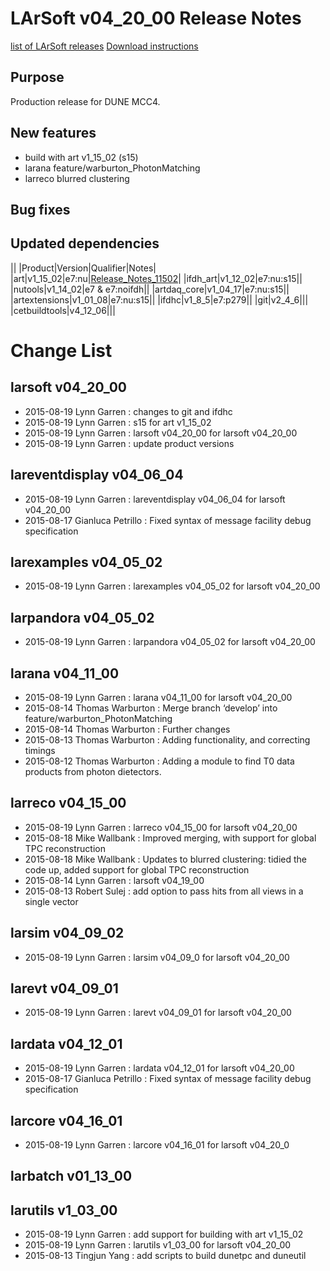 LArSoft v04_20_00 Release Notes
======================================================================

[list of LArSoft releases](LArSoft_release_list)
[Download instructions](http://scisoft.fnal.gov/scisoft/bundles/larsoft/v04_20_00/larsoft-v04_20_00.html)

Purpose
--------------------

Production release for DUNE MCC4.

New features
------------------------------

-   build with art v1_15_02 (s15)
-   larana feature/warburton_PhotonMatching
-   larreco blurred clustering

Bug fixes
------------------------

Updated dependencies
----------------------------------------------

||
|Product|Version|Qualifier|Notes|
|art|v1_15_02|e7:nu|[Release_Notes_11502](https://cdcvs.fnal.gov/redmine/projects/art/wiki/Release_Notes_11502)|
|ifdh_art|v1_12_02|e7:nu:s15||
|nutools|v1_14_02|e7 & e7:noifdh||
|artdaq_core|v1_04_17|e7:nu:s15||
|artextensions|v1_01_08|e7:nu:s15||
|ifdhc|v1_8_5|e7:p279||
|git|v2_4_6|||
|cetbuildtools|v4_12_06|||

Change List
============================

larsoft v04_20_00
------------------------------------------

-   2015-08-19 Lynn Garren : changes to git and ifdhc
-   2015-08-19 Lynn Garren : s15 for art v1_15_02
-   2015-08-19 Lynn Garren : larsoft v04_20_00 for larsoft v04_20_00
-   2015-08-19 Lynn Garren : update product versions

lareventdisplay v04_06_04
----------------------------------------------------------

-   2015-08-19 Lynn Garren : lareventdisplay v04_06_04 for larsoft v04_20_00
-   2015-08-17 Gianluca Petrillo : Fixed syntax of message facility debug specification

larexamples v04_05_02
--------------------------------------------------

-   2015-08-19 Lynn Garren : larexamples v04_05_02 for larsoft v04_20_00

larpandora v04_05_02
------------------------------------------------

-   2015-08-19 Lynn Garren : larpandora v04_05_02 for larsoft v04_20_00

larana v04_11_00
----------------------------------------

-   2015-08-19 Lynn Garren : larana v04_11_00 for larsoft v04_20_00
-   2015-08-14 Thomas Warburton : Merge branch ‘develop’ into feature/warburton_PhotonMatching
-   2015-08-14 Thomas Warburton : Further changes
-   2015-08-13 Thomas Warburton : Adding functionality, and correcting timings
-   2015-08-12 Thomas Warburton : Adding a module to find T0 data products from photon dietectors.

larreco v04_15_00
------------------------------------------

-   2015-08-19 Lynn Garren : larreco v04_15_00 for larsoft v04_20_00
-   2015-08-18 Mike Wallbank : Improved merging, with support for global TPC reconstruction
-   2015-08-18 Mike Wallbank : Updates to blurred clustering: tidied the code up, added support for global TPC reconstruction
-   2015-08-14 Lynn Garren : larsoft v04_19_00
-   2015-08-13 Robert Sulej : add option to pass hits from all views in a single vector

larsim v04_09_02
----------------------------------------

-   2015-08-19 Lynn Garren : larsim v04_09_0 for larsoft v04_20_00

larevt v04_09_01
----------------------------------------

-   2015-08-19 Lynn Garren : larevt v04_09_01 for larsoft v04_20_00

lardata v04_12_01
------------------------------------------

-   2015-08-19 Lynn Garren : lardata v04_12_01 for larsoft v04_20_00
-   2015-08-17 Gianluca Petrillo : Fixed syntax of message facility debug specification

larcore v04_16_01
------------------------------------------

-   2015-08-19 Lynn Garren : larcore v04_16_01 for larsoft v04_20_0

larbatch v01_13_00
--------------------------------------------

larutils v1_03_00
------------------------------------------

-   2015-08-19 Lynn Garren : add support for building with art v1_15_02
-   2015-08-19 Lynn Garren : larutils v1_03_00 for larsoft v04_20_00
-   2015-08-13 Tingjun Yang : add scripts to build dunetpc and duneutil
